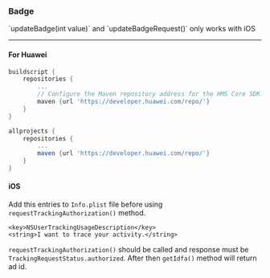 <h3>Badge</h3>
`updateBadge(int value)` and `updateBadgeRequest()` only works with iOS

---



<h4>For Huawei</h4> 

```gradle
buildscript {
    repositories {
        ...
        // Configure the Maven repository address for the HMS Core SDK.
        maven {url 'https://developer.huawei.com/repo/'}
    }
}

allprojects {
    repositories {
        ...
        maven {url 'https://developer.huawei.com/repo/'}
    }
} 

```

<h4>iOS</h4> 

Add this entries to `Info.plist` file before using `requestTrackingAuthorization()` method.

```
<key>NSUserTrackingUsageDescription</key>
<string>I want to trace your activity.</string>
```


`requestTrackingAuthorization()` should be called and response must be `TrackingRequestStatus.authorized`. After then `getIdfa()` method will return ad id.


